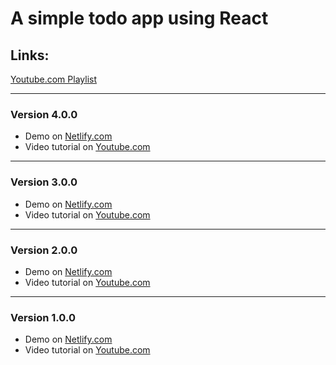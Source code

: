 # A simple todo app using React
## Links:
[Youtube.com Playlist](https://www.youtube.com/playlist?list=PLUX0GmrifrwdXOqmkh8y_3N5BGpkzIPmg)
__________
### Version 4.0.0

* Demo on [Netlify.com](https://youtube-simple-todo-app-v04.netlify.app/)
* Video tutorial on [Youtube.com](https://www.youtube.com/watch?v=gkd-IQ97pXU)
__________

### Version 3.0.0

* Demo on [Netlify.com](https://youtube-simple-todo-app-v03.netlify.app/)
* Video tutorial on [Youtube.com](https://www.youtube.com/watch?v=oxgmjJqKMWo)
__________
### Version 2.0.0

* Demo on [Netlify.com](https://youtube-simple-todo-app-v02.netlify.app/)
* Video tutorial on [Youtube.com](https://www.youtube.com/watch?v=fnaZbPCTSmM)
__________
### Version 1.0.0

* Demo on [Netlify.com](https://youtube-simple-todo-app.netlify.app/)
* Video tutorial on [Youtube.com](https://www.youtube.com/watch?v=pNWdRdmtGdI)
